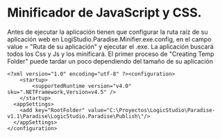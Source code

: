 Minificador de JavaScript y CSS.
====
Antes de ejecutar la aplicación tienen que configurar la ruta raíz de su aplicación web en LogiStudio.Paradise.Minifier.exe.config, en el campo 
value = "Ruta de su aplicación" y ejecutar el .exe. La aplicación buscará todos los Css y Js y los minificará.
El primer proceso de "Creating Temp Folder" puede tardar un poco dependiendo del tamaño de su aplicación

```
<?xml version="1.0" encoding="utf-8" ?><configuration>
    <startup> 
        <supportedRuntime version="v4.0" sku=".NETFramework,Version=v4.5" />
    </startup>
  <appSettings>
    <add key="RootFolder" value="C:\Proyectos\LogicStudio\Paradise-v1.1\Paradise\LogicStudio.Paradise\Publish\"/>
  </appSettings>
</configuration>
```
